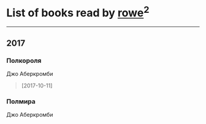 # List of books read by [rowe](https://plus.google.com/110678352866444093698)<sup>2</sup>
---

## 2017

### Полкороля
Джо Аберкромби
> [2017-10-11] 


### Полмира
Джо Аберкромби




